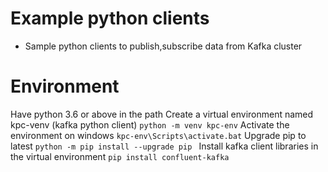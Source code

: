 # Example python clients 
- Sample python clients to publish,subscribe data from Kafka cluster
# Environment
Have python 3.6 or above in the path
Create a virtual environment named kpc-venv (kafka python client)
```python -m venv kpc-env```
Activate the environment on windows
```kpc-env\Scripts\activate.bat```
Upgrade pip to latest
```python -m pip install --upgrade pip ```
Install kafka client libraries in the virtual environment
```pip install confluent-kafka  ```
